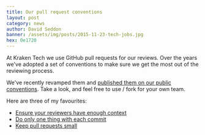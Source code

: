 ```yaml
---
title: Our pull request conventions
layout: post
category: news
author: David Seddon
banner: /assets/img/posts/2015-11-23-tech-jobs.jpg
hex: 0e1720
---
```


At Kraken Tech we use GitHub pull requests for our reviews. Over the years we've adopted a
set of conventions to make sure we get the most out of the reviewing process.

We've recently revamped them and [published them on our public conventions](https://github.com/octoenergy/conventions/blob/master/conventions/pull-requests.md).
Take a look, and feel free to use / fork for your own team.

Here are three of my favourites:

- [Ensure your reviewers have enough context](https://github.com/octoenergy/conventions/blob/master/conventions/pull-requests.md#ensure-your-reviewers-have-enough-context)
- [Do only one thing with each commit](https://github.com/octoenergy/conventions/blob/master/conventions/pull-requests.md#do-only-one-thing-with-each-commit)
- [Keep pull requests small](https://github.com/octoenergy/conventions/blob/master/conventions/pull-requests.md#keep-prs-small)
